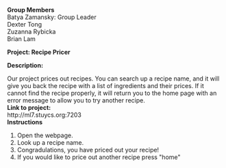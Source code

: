 <b>Group Members</b>
<br>Batya Zamansky: Group Leader
<br>Dexter Tong
<br>Zuzanna Rybicka
<br>Brian Lam
<p>
<p>
<b>Project: Recipe Pricer </b>
<p>
<p>
<b>Description: </b>
<p>
<div> 
Our project prices out recipes.  You can search up a recipe name, and it will give you back the recipe with a list of ingredients and their prices.  If it cannot find the recipe properly, it will return you to the home page with an error message to allow you to try another recipe.
</div>
<div> 
<b>Link to project:</b>
<br>http://ml7.stuycs.org:7203
</div>
<div>
<b>Instructions</b>
<ol>
	<li>Open the webpage.</li>
	<li>Look up a recipe name.</li>
	<li>Congradulations, you have priced out your recipe!</li>
	<li>If you would like to price out another recipe press "home"</li>
</ol>
</div>
